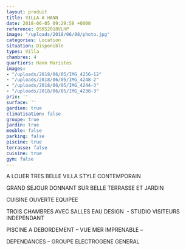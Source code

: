 ```yaml
---
layout: produit
title: VILLA A HANN
date: 2018-06-05 09:29:58 +0000
reference: 05052018VLHP
image: "/uploads/2018/06/08/photo.jpg"
categories: Location
situation: Disponible
types: Villa
chambres: 4
quartiers: Hann Maristes
images:
- "/uploads/2018/06/05/IMG_4256-12"
- "/uploads/2018/06/05/IMG_4248-2"
- "/uploads/2018/06/05/IMG_4244-3"
- "/uploads/2018/06/05/IMG_4238-3"
prix: ''
surface: ''
gardien: true
climatisation: false
groupe: true
jardin: true
meuble: false
parking: false
piscine: true
terrasse: false
cuisine: true
gym: false
---
```

A LOUER TRES BELLE VILLA STYLE CONTEMPORAIN

GRAND SEJOUR DONNANT SUR BELLE TERRASSE ET JARDIN 

CUISINE OUVERTE EQUIPEE

TROIS CHAMBRES AVEC SALLES EAU DESIGN  - STUDIO VISITEURS INDEPENDANT 

PISCINE A DEBORDEMENT – VUE MER IMPRENABLE – 

DEPENDANCES – GROUPE ELECTROGENE GENERAL 